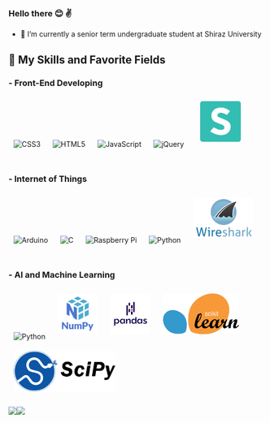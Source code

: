 ### Hello there  :blush: :v:  
  
- 🔭 I’m currently a senior term undergraduate student at Shiraz University  
  

##  🚀 My Skills and Favorite Fields  

### - Front-End Developing
<div align="left">  
<img style="margin: 10px" src="https://profilinator.rishav.dev/skills-assets/css3-original-wordmark.svg" alt="CSS3" height="80"/>  
<img style="margin: 10px" src="https://profilinator.rishav.dev/skills-assets/html5-original-wordmark.svg" alt="HTML5" height="80"/>  
<img style="margin: 10px" src="https://profilinator.rishav.dev/skills-assets/javascript-original.svg" alt="JavaScript" height="80"/>  
<img style="margin: 10px" src="https://profilinator.rishav.dev/skills-assets/jquery.png" alt="jQuery" height="80"/>  
  &nbsp
<img style="margin: 10px" src="https://github.com/OoAminoO/OoAminoO/blob/main/semantic-ui.png" alt="Semantic ui" height="80"/>  
</div>

<br/> 

### - Internet of Things  
<div align="left">   
<img style="margin: 10px" src="https://profilinator.rishav.dev/skills-assets/arduino.png" alt="Arduino" height="80"/>  
<img style="margin: 10px" src="https://profilinator.rishav.dev/skills-assets/c-original.svg" alt="C" height="80"/>  
<img style="margin: 10px" src="https://profilinator.rishav.dev/skills-assets/raspberrypi.png" alt="Raspberry Pi" height="80"/>  
<img style="margin: 10px" src="https://profilinator.rishav.dev/skills-assets/python-original.svg" alt="Python" height="80"/> 
<img style="margin: 10px" src="https://github.com/OoAminoO/OoAminoO/blob/main/wireshark.png" alt="Wireshark" height="80"/>  
</div>  

<br>

### - AI and Machine Learning
<div align="left">  
<img style="margin: 10px" src="https://profilinator.rishav.dev/skills-assets/python-original.svg" alt="Python" height="80"/> 
<img style="margin: 10px" src="https://github.com/OoAminoO/OoAminoO/blob/main/numpy.png" alt="NumPy" height="80"/>  
<img style="margin: 10px" src="https://github.com/OoAminoO/OoAminoO/blob/main/pandas.png" alt="Pandas" height="80"/>  
<img style="margin: 10px" src="https://github.com/OoAminoO/OoAminoO/blob/main/scikit.png" alt="sci-kit" height="80"/>   
<img style="margin: 10px" src="https://github.com/OoAminoO/OoAminoO/blob/main/scipy.png" alt="SciPy" height="80"/>  
</div>

<br/> 
 
<div align="center"><img src="https://github-readme-stats.vercel.app/api?username=OoAminoO&show_icons=true&count_private=true&hide_border=true" align="left" /></div>  

<div align="center"><img src="https://github-readme-stats.vercel.app/api/top-langs/?username=OoAminoO&hide_border=true&layout=compact" align="left" /></div> 

<br/>  

